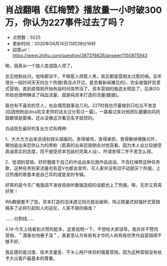 # 肖战翻唱《红梅赞》播放量一小时破300万，你认为227事件过去了吗？
- 点赞数：9225
- 更新时间：2020年04月14日13时38分16秒
- 回答url：https://www.zhihu.com/question/387376626/answer/1150875943
<body>
 <p data-pid="9DmUP7dD">唉，我真从一个路人变成路人烦了。</p>
 <p data-pid="Ay-RnWQK">总见他粉丝问，他啥都没干，干嘛惹人烦惹人黑，其实都是营销太过惹的祸。去年很长一段时间天天四五个热搜(我没点开过，是去看新闻撇见的)，完全是强奸民意式营销。直到疫情刚开始有段时间突然没了，资本营销的痕迹太明显了。后来GQ所指也很明确说了纯血流量，就是纯资本打造的流量(数据)。</p>
 <p data-pid="YU527Z-b">我也有不喜欢的艺人，也会偶而就事说几句。227时我也尽量做到只吃瓜不发言(后因他粉丝diss哈文老师的话太过分答过一篇)，一路看过来对他团队磨磨叽叽的路数很是鄙夷，还从没像这次看见名字就烦的。</p>
 <p data-pid="KVldfaCw">肖战现在最好的复出方式有两种:</p>
 <p data-pid="o-qbECjP">1、大大方方出来说话别探头探脑的。舍得被骂，舍得承担，舍得撕掉偶像光环，哪怕是出来怼你认为的黑粉（若真的出来怼我倒会对他高看，因为本人会比较接受真诚真实的态度，而不接受资本包装的完美人设），所谓舍得二字不舍怎么得。</p>
 <p data-pid="nf6asuu6">2、低调别营销，好好磨属于自己的作品出来后用作品说话。不含红梅赞这种任务歌，这种任务别家流量也有蓝V也都会宣传，可人家并没有动不动就买个热搜。上过热搜的歌基本是自己写的或是发的专辑。</p>
 <p data-pid="E9FzuAjM">好笑的是今天广电强调不准收视收听数据造假的话题也上了热搜。唉，无奈又真真好笑！</p>
 <p data-pid="BzMJJUOJ">Wb数据套不了现，资本打造的泡沫遇见阳光就会破碎。鸠占鹊巢式和强奸式营销搞多了必将引起别人的逆反，人家不搞你搞谁？</p>
 <p data-pid="ba42Na8-">....…分割线……</p>
 <p data-pid="BGOu1JvD">4.14:今天上线看到点赞的挺多，这里说明一下，不想给大家误导。我并非不赞同营销，＂酒香也怕巷子深＂。我甚至认为有些有才华的人和有些优秀作品营销得不够不好。</p>
 <p data-pid="jJrBlsii">我反感的是过度、技术含量差、不关心用户体验的强塞营销，因为这种营销没有给予大众客户最基本的尊重。</p>
</body>